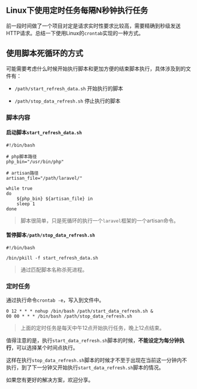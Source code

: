 ## Linux下使用定时任务每隔N秒钟执行任务

前一段时间做了一个项目对定是请求实时性要求比较高，需要精确到秒级发送HTTP请求。总结一下使用Linux的`crontab`实现的一种方式。

## 使用脚本死循环的方式

可能需要考虑什么时候开始执行脚本和更加方便的结束脚本执行，具体涉及到的文件有：

* `/path/start_refresh_data.sh` 开始执行的脚本

* `/path/stop_data_refresh.sh` 停止执行的脚本


### 脚本内容

#### 启动脚本`start_refresh_data.sh`

```
#!/bin/bash

# php脚本路径
php_bin="/usr/bin/php"

# artisan路径
artisan_file="/path/laravel/"

while true
do
    ${php_bin} ${artisan_file} in
    sleep 1
done
```

> 脚本很简单，只是死循环的执行一个`laravel`框架的一个artisan命令。

#### 暂停脚本`/path/stop_data_refresh.sh`

```
#!/bin/bash

/bin/pkill -f start_refresh_data.sh
```

> 通过匹配脚本名称杀死进程。


### 定时任务

通过执行命令`crontab -e`，写入到文件中。
```
0 12 * * * nohup /bin/bash /path/start_data_refresh.sh &
00 00 * * * /bin/bash /path/stop_data_refresh.sh
```

> 上面的定时任务是每天中午12点开始执行任务，晚上12点结束。


值得注意的是，执行`start_data_refresh.sh`脚本的时候，**不能设定为每分钟执行**，可以选择某个时间点执行。

这样在执行`stop_data_refresh.sh`脚本的时候才不至于出现在当前这一分钟内不执行，到了下一分钟又开始执行`start_data_refresh.sh`脚本的情况。

如果您有更好的解决方案，欢迎分享。